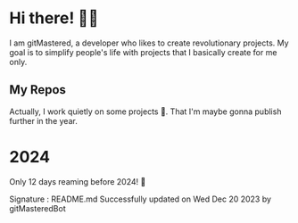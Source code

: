 
# Hi there! 🙋‍♂️
I am gitMastered, a developer who likes to create revolutionary projects.
My goal is to simplify people's life with projects that I basically create for me only.

## My Repos
Actually, I work quietly on some projects 👀. That I'm maybe gonna publish further in the year.

# 2024
Only 12 days reaming before 2024! 🙌

Signature : README.md Successfully updated on Wed Dec 20 2023 by gitMasteredBot

